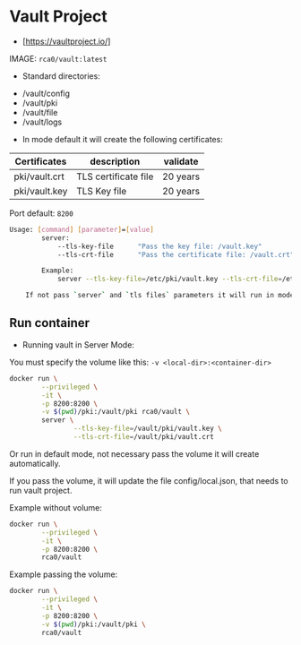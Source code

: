 # Vault Project

- [https://vaultproject.io/]

IMAGE: `rca0/vault:latest`

- Standard directories:

* /vault/config
* /vault/pki
* /vault/file
* /vault/logs

- In mode default it will create the following certificates:

Certificates | description | validate
--- | --- | ---
pki/vault.crt | TLS certificate file | 20 years
pki/vault.key | TLS Key file | 20 years

Port default: `8200`

```bash
Usage: [command] [parameter]=[value]
        server:
            --tls-key-file      "Pass the key file: /vault.key"
            --tls-crt-file      "Pass the certificate file: /vault.crt"

        Example:
            server --tls-key-file=/etc/pki/vault.key --tls-crt-file=/etc/pki/vault.crt

    If not pass `server` and `tls files` parameters it will run in mode default
```

## Run container

- Running vault in Server Mode:

You must specify the volume like this: `-v <local-dir>:<container-dir>`


```bash
docker run \
        --privileged \
        -it \
        -p 8200:8200 \
        -v $(pwd)/pki:/vault/pki rca0/vault \
        server \
                --tls-key-file=/vault/pki/vault.key \
                --tls-crt-file=/vault/pki/vault.crt
```

Or run in default mode, not necessary pass the volume it will create automatically.

If you pass the volume, it will update the file config/local.json, that needs to run vault project.

Example without volume:

```bash
docker run \
        --privileged \
        -it \
        -p 8200:8200 \
        rca0/vault
```

Example passing the volume:

```bash
docker run \
        --privileged \
        -it \
        -p 8200:8200 \
        -v $(pwd)/pki:/vault/pki \
        rca0/vault
```